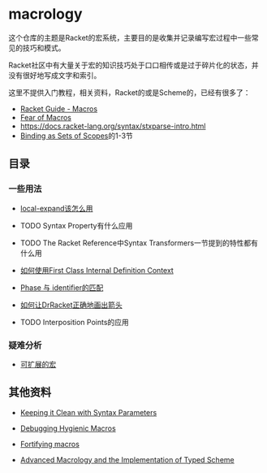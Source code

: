 # macrology

这个仓库的主题是Racket的宏系统，主要目的是收集并记录编写宏过程中一些常见的技巧和模式。

Racket社区中有大量关于宏的知识技巧处于口口相传或是过于碎片化的状态，并没有很好地写成文字和索引。

这里不提供入门教程，相关资料，Racket的或是Scheme的，已经有很多了：

* [Racket Guide - Macros](https://docs.racket-lang.org/guide/macros.html)
* [Fear of Macros](http://www.greghendershott.com/fear-of-macros/)
* <https://docs.racket-lang.org/syntax/stxparse-intro.html>
* [Binding as Sets of Scopes](https://www.cs.utah.edu/plt/scope-sets/)的1-3节


## 目录

### 一些用法

* [local-expand该怎么用](https://github.com/yjqww6/macrology/blob/master/local-expand.md)
* TODO Syntax Property有什么应用
* TODO The Racket Reference中Syntax Transformers一节提到的特性都有什么用

* [如何使用First Class Internal Definition Context](https://github.com/yjqww6/macrology/blob/master/intdef-ctx.md)
* [Phase 与 identifier的匹配](https://github.com/yjqww6/macrology/blob/master/phase-match.md)
* [如何让DrRacket正确地画出箭头](https://github.com/yjqww6/macrology/blob/master/draw-arrow.md)
* TODO Interposition Points的应用

### 疑难分析

* [可扩展的宏](https://github.com/yjqww6/macrology/blob/master/Extensible%20Macros.md)



## 其他资料

* [Keeping it Clean with Syntax Parameters](http://www.schemeworkshop.org/2011/papers/Barzilay2011.pdf)
* [Debugging Hygienic Macros](https://www2.ccs.neu.edu/racket/pubs/cf-sp09.pdf)
* [Fortifying macros](https://www2.ccs.neu.edu/racket/pubs/c-jfp12.pdf)

* [Advanced Macrology and the Implementation of Typed Scheme](https://www2.ccs.neu.edu/racket/pubs/scheme2007-ctf.pdf)

